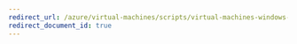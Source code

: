 ```yaml
---
redirect_url: /azure/virtual-machines/scripts/virtual-machines-windows-powershell-sample-copy-snapshot-to-storage-account
redirect_document_id: true
---
```

